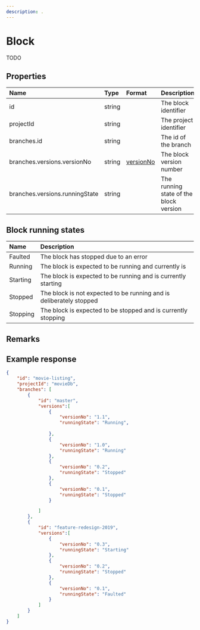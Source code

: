 ```yaml
---
description: .
---
```

# Block

TODO

## Properties

| Name                           | Type      | Format                                   | Description                            |
|:-------------------------------|:----------|:-----------------------------------------|:---------------------------------------|
| id                             | string    |                                          | The block identifier                   |
| projectId                      | string    |                                          | The project identifier                 |
| branches.id                    | string    |                                          | The id of the branch                   |
| branches.versions.versionNo    | string    | [versionNo](/model/version.md#versionNo) | The block version number               |
| branches.versions.runningState | string    |                                          | The running state of the block version |

## Block running states

| Name     | Description                                                         |
|:---------|:--------------------------------------------------------------------| 
| Faulted  | The block has stopped due to an error                               |
| Running  | The block is expected to be running and currently is                |
| Starting | The block is expected to be running and is currently starting       |
| Stopped  | The block is not expected to be running and is deliberately stopped |
| Stopping | The block is expected to be stopped and is currently stopping       |

## Remarks


## Example response
```json
{ 
    "id": "movie-listing",
    "projectId": "movieDb",
    "branches": [
        {
            "id": "master",
            "versions":[                
                {
                    "versionNo": "1.1",
                    "runningState": "Running",
                    
                },
                {
                    "versionNo": "1.0",
                    "runningState": "Running"
                },
                {
                    "versionNo": "0.2",
                    "runningState": "Stopped"
                },
                {
                    "versionNo": "0.1",
                    "runningState": "Stopped"
                }

            ]
        },
        {
            "id": "feature-redesign-2019",
            "versions":[
                {
                    "versionNo": "0.3",
                    "runningState": "Starting"
                },
                {
                    "versionNo": "0.2",
                    "runningState": "Stopped"
                },
                {
                    "versionNo": "0.1",
                    "runningState": "Faulted"
                }
            ]
        }
    ]
}
```
